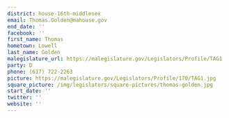 ```yaml
---
district: house-16th-middlesex
email: Thomas.Golden@mahouse.gov
end_date: ''
facebook: ''
first_name: Thomas
hometown: Lowell
last_name: Golden
malegislature_url: https://malegislature.gov/Legislators/Profile/TAG1
party: D
phone: (617) 722-2263
picture: https://malegislature.gov/Legislators/Profile/170/TAG1.jpg
square_picture: /img/legislators/square-pictures/thomas-golden.jpg
start_date: ''
twitter: ''
website: ''
---
```


